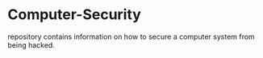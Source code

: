 # Computer-Security
repository contains information on how to secure a computer system from being hacked.
